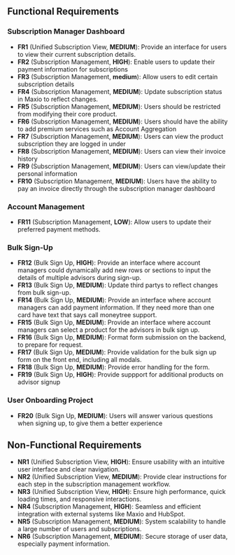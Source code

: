 ## Functional Requirements

### Subscription Manager Dashboard

- **FR1** (Unified Subscription View, **MEDIUM**): Provide an interface for users to view their current subscription details.
- **FR2** (Subscription Management, **HIGH**): Enable users to update their payment information for subscriptions
- **FR3** (Subscription Management, **medium**): Allow users to edit certain subscription details
- **FR4** (Subscription Management, **MEDIUM**): Update subscription status in Maxio to reflect changes.
- **FR5** (Subscription Management, **MEDIUM**): Users should be restricted from modifying their core product.
- **FR6** (Subscription Management, **MEDIUM**): Users should have the ability to add premium services such as Account Aggregation
- **FR7** (Subscription Management, **MEDIUM**): Users can view the product subscription they are logged in under
- **FR8** (Subscription Management, **MEDIUM**): Users can view their invoice history
- **FR9** (Subscription Management, **MEDIUM**): Users can view/update their personal information
- **FR10** (Subscription Management, **MEDIUM**): Users have the ability to pay an invoice directly through the subscription manager dashboard


### Account Management

- **FR11** (Subscription Management, **LOW**): Allow users to update their preferred payment methods.

### Bulk Sign-Up

- **FR12** (Bulk Sign Up, **HIGH**): Provide an interface where account managers could dynamically add new rows or sections to input the details of multiple advisors during sign-up.
- **FR13** (Bulk Sign Up, **MEDIUM**): Update third partys to reflect changes from bulk sign-up.
- **FR14** (Bulk Sign Up, **MEDIUM**): Provide an interface where account managers can add payment information. If they need more than one card have text that says call moneytree support.
- **FR15** (Bulk Sign Up, **MEDIUM**): Provide an interface where account managers can select a product for the advisors in bulk sign up.
- **FR16** (Bulk Sign Up, **MEDIUM**): Format form submission on the backend, to prepare for request.
- **FR17** (Bulk Sign Up, **MEDIUM**): Provide validation for the bulk sign up form on the front end, including all modals.
- **FR18** (Bulk Sign Up, **MEDIUM**): Provide error handling for the form.
- **FR19** (Bulk Sign Up, **HIGH**): Provide suppport for additional products on advisor signup

### User Onboarding Project
- **FR20** (Bulk Sign Up, **MEDIUM**): Users will answer various questions when signing up, to give them a better experience

## Non-Functional Requirements

- **NR1** (Unified Subscription View, **HIGH**): Ensure usability with an intuitive user interface and clear navigation.
- **NR2** (Unified Subscription View, **MEDIUM**): Provide clear instructions for each step in the subscription management workflow.
- **NR3** (Unified Subscription View, **HIGH**): Ensure high performance, quick loading times, and responsive interactions.
- **NR4** (Subscription Management, **HIGH**): Seamless and efficient integration with external systems like Maxio and HubSpot.
- **NR5** (Subscription Management, **MEDIUM**): System scalability to handle a large number of users and subscriptions.
- **NR6** (Subscription Management, **MEDIUM**): Secure storage of user data, especially payment information.
